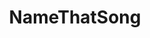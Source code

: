 ---
title: NameThatSong
crosslinks:
- tipofmytongue
- GotG
- German
- EDM
- Jazz
- DnB
- translator
- Decca
- REEEEEEEEEE
- House
- SonicTheHedgehog
- WeAreTheMusicMakers
- lastweektonight
- Madagascar
- snackexchange
- goth
- me_irl
- DreamEmulator
- request
- nfl
---